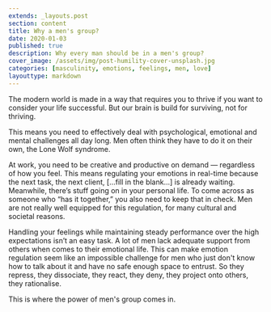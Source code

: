 ```yaml
---
extends: _layouts.post
section: content
title: Why a men's group?
date: 2020-01-03
published: true
description: Why every man should be in a men's group?
cover_image: /assets/img/post-humility-cover-unsplash.jpg
categories: [masculinity, emotions, feelings, men, love]
layouttype: markdown
---
```

The modern world is made in a way that requires you to thrive if you want to consider your life successful. But our brain is build for surviving, not for thriving.

This means you need to effectively deal with psychological, emotional and mental challenges all day long. Men often think they have to do it on their own, the Lone Wolf syndrome.

At work, you need to be creative and productive on demand — regardless of how you feel. This means regulating your emotions in real-time because the next task, the next client, [...fill in the blank...] is already waiting. Meanwhile, there’s stuff going on in your personal life. To come across as someone who “has it together,” you also need to keep that in check. Men are not really well equipped for this regulation, for many cultural and societal reasons.

Handling your feelings while maintaining steady performance over the high expectations isn’t an easy task. A lot of men lack adequate support from others when comes to their emotional life. This can make emotion regulation seem like an impossible challenge for men who just don't know how to talk about it and have no safe enough space to entrust. So they repress, they dissociate, they react, they deny, they project onto others, they rationalise.

This is where the power of men's group comes in.
